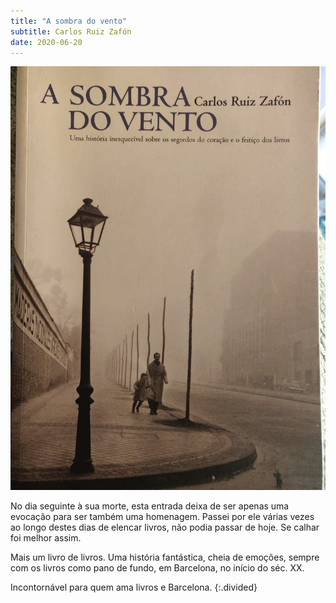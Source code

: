 ```yaml
---
title: "A sombra do vento"
subtitle: Carlos Ruiz Zafón
date: 2020-06-20
---
```


![A sombra do vento](assets/images/bk_26.jpg)

No dia seguinte à sua morte, esta entrada deixa de ser apenas uma evocação para ser também uma homenagem. Passei por ele várias vezes ao longo destes dias de elencar livros, não podia passar de hoje. Se calhar foi melhor assim.

Mais um livro de livros. Uma história fantástica, cheia de emoções, sempre com os livros como pano de fundo, em Barcelona, no início do séc. XX.

Incontornável para quem ama livros e Barcelona.
{:.divided}